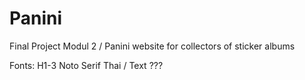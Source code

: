 # Panini
Final Project Modul 2 / Panini website for collectors of sticker albums

Fonts: H1-3 Noto Serif Thai / Text ???